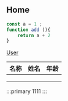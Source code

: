 ## Home 



```js
const a = 1 ; 
function add (){
    return a + 2 
}
```


[User](/user)



| 名称 | 姓名 | 年龄 |
| ---- | ---- | ---- |
|      |      |      |
|      |      |      |
|      |      |      |



:::primary
1111
:::


